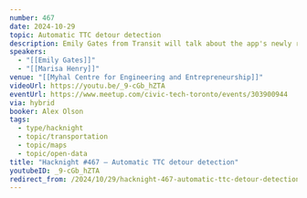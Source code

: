 ```yaml
---
number: 467
date: 2024-10-29
topic: Automatic TTC detour detection
description: Emily Gates from Transit will talk about the app's newly released functionality to detect and share info about TTC detours as they happen.
speakers:
  - "[[Emily Gates]]"
  - "[[Marisa Henry]]"
venue: "[[Myhal Centre for Engineering and Entrepreneurship]]"
videoUrl: https://youtu.be/_9-cGb_hZTA
eventUrl: https://www.meetup.com/civic-tech-toronto/events/303900944
via: hybrid
booker: Alex Olson
tags:
  - type/hacknight
  - topic/transportation
  - topic/maps
  - topic/open-data
title: "Hacknight #467 – Automatic TTC detour detection"
youtubeID: _9-cGb_hZTA
redirect_from: /2024/10/29/hacknight-467-automatic-ttc-detour-detection-with-emily-gates-marisa-henry/
---
```

